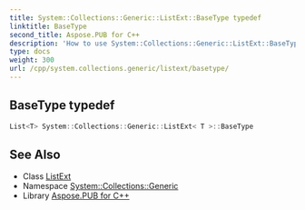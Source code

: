 ```yaml
---
title: System::Collections::Generic::ListExt::BaseType typedef
linktitle: BaseType
second_title: Aspose.PUB for C++
description: 'How to use System::Collections::Generic::ListExt::BaseType typedef of System::Collections::Generic::ListExt class in C++.'
type: docs
weight: 300
url: /cpp/system.collections.generic/listext/basetype/
---
```

## BaseType typedef




```cpp
List<T> System::Collections::Generic::ListExt< T >::BaseType
```

## See Also

* Class [ListExt](../)
* Namespace [System::Collections::Generic](../../)
* Library [Aspose.PUB for C++](../../../)
